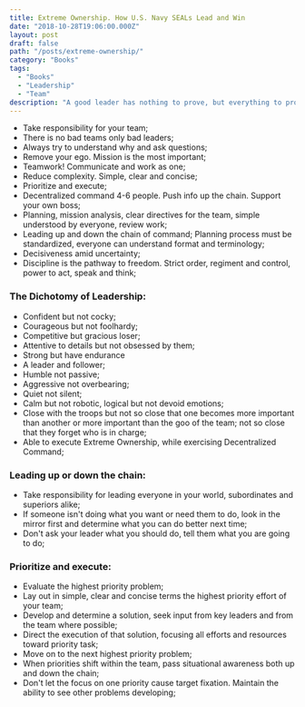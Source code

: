 ```yaml
---
title: Extreme Ownership. How U.S. Navy SEALs Lead and Win
date: "2018-10-28T19:06:00.000Z"
layout: post
draft: false
path: "/posts/extreme-ownership/"
category: "Books"
tags:
  - "Books"
  - "Leadership"
  - "Team"
description: "A good leader has nothing to prove, but everything to prove | Discipline equals freedom | It’s not what you preach, it’s what you tolerate | Relax. Look around. Make a call | There are no bad teams, only bad leaders | Leaders must own everything in their world. There is no one else to blame | After all, there can be no leadership where there is no team | If you exercise discipline, that too translates to more substantial elements of your life"
---
```


* Take responsibility for your team;
* There is no bad teams only bad leaders;
* Always try to understand why and ask questions;
* Remove your ego. Mission is the most important;
* Teamwork! Communicate and work as one;
* Reduce complexity. Simple, clear and concise;
* Prioritize and execute;
* Decentralized command 4-6 people. Push info up the chain. Support your own boss;
* Planning, mission analysis, clear directives for the team, simple understood by everyone, review work;
* Leading up and down the chain of command; Planning process must be standardized, everyone can understand format and terminology;
* Decisiveness amid uncertainty;
* Discipline is the pathway to freedom. Strict order, regiment and control, power to act, speak and think;

### The Dichotomy of Leadership:
* Confident but not cocky;
* Courageous but not foolhardy;
* Competitive but gracious loser;
* Attentive to details but not obsessed by them;
* Strong but have endurance
* A leader and follower;
* Humble not passive;
* Aggressive not overbearing;
* Quiet not silent;
* Calm but not robotic, logical but not devoid emotions;
* Close with the troops but not so close that one becomes more important than another or more important than the goo of the team; not so close that they forget who is in charge;
* Able to execute Extreme Ownership, while exercising Decentralized Command;

### Leading up or down the chain:
* Take responsibility for leading everyone in your world, subordinates and superiors alike;
* If someone isn't doing what you want or need them to do, look in the mirror first and determine what you can do better next time;
* Don't ask your leader what you should do, tell them what you are going to do;

### Prioritize and execute:
* Evaluate the highest priority problem;
* Lay out in simple, clear and concise terms the highest priority effort of your team;
* Develop and determine a solution, seek input from key leaders and from the team where possible;
* Direct the execution of that solution, focusing all efforts and resources toward priority task;
* Move on to the next highest priority problem;
* When priorities shift within the team, pass situational awareness both up and down the chain;
* Don't let the focus on one priority cause target fixation. Maintain the ability to see other problems developing;
